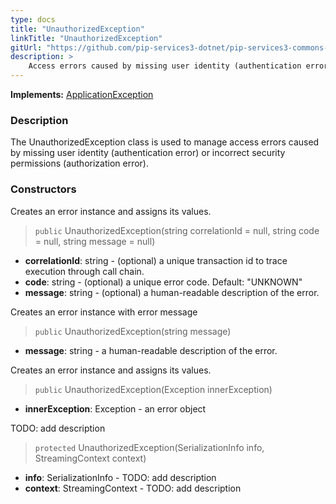 ```yaml
---
type: docs
title: "UnauthorizedException"
linkTitle: "UnauthorizedException"
gitUrl: "https://github.com/pip-services3-dotnet/pip-services3-commons-dotnet"
description: >
    Access errors caused by missing user identity (authentication error) or incorrect security permissions (authorization error).
---
```


**Implements:** [ApplicationException](../application_exception)

### Description

The UnauthorizedException class is used to manage access errors caused by missing user identity (authentication error) or incorrect security permissions (authorization error).

### Constructors
Creates an error instance and assigns its values.

> `public` UnauthorizedException(string correlationId = null, string code = null, string message = null)

- **correlationId**: string - (optional) a unique transaction id to trace execution through call chain.
- **code**: string - (optional) a unique error code. Default: "UNKNOWN"
- **message**: string - (optional) a human-readable description of the error.


Creates an error instance with error message

> `public` UnauthorizedException(string message)

- **message**: string - a human-readable description of the error.


Creates an error instance and assigns its values.

> `public` UnauthorizedException(Exception innerException)

- **innerException**: Exception - an error object


TODO: add description

> `protected` UnauthorizedException(SerializationInfo info, StreamingContext context)

- **info**: SerializationInfo - TODO: add description
- **context**: StreamingContext - TODO: add description